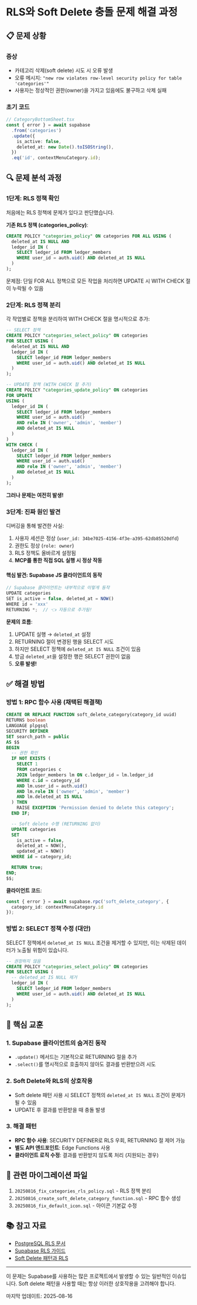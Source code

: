 # RLS와 Soft Delete 충돌 문제 해결 과정

## 📋 문제 상황

### 증상
- 카테고리 삭제(soft delete) 시도 시 오류 발생
- 오류 메시지: `"new row violates row-level security policy for table 'categories'"`
- 사용자는 정상적인 권한(owner)을 가지고 있음에도 불구하고 삭제 실패

### 초기 코드
```typescript
// CategoryBottomSheet.tsx
const { error } = await supabase
  .from('categories')
  .update({
    is_active: false,
    deleted_at: new Date().toISOString(),
  })
  .eq('id', contextMenuCategory.id);
```

## 🔍 문제 분석 과정

### 1단계: RLS 정책 확인

처음에는 RLS 정책에 문제가 있다고 판단했습니다.

**기존 RLS 정책 (categories_policy)**:
```sql
CREATE POLICY "categories_policy" ON categories FOR ALL USING (
  deleted_at IS NULL AND
  ledger_id IN (
    SELECT ledger_id FROM ledger_members
    WHERE user_id = auth.uid() AND deleted_at IS NULL
  )
);
```

문제점: 단일 FOR ALL 정책으로 모든 작업을 처리하면 UPDATE 시 WITH CHECK 절이 누락될 수 있음

### 2단계: RLS 정책 분리

각 작업별로 정책을 분리하여 WITH CHECK 절을 명시적으로 추가:

```sql
-- SELECT 정책
CREATE POLICY "categories_select_policy" ON categories
FOR SELECT USING (
  deleted_at IS NULL AND
  ledger_id IN (
    SELECT ledger_id FROM ledger_members
    WHERE user_id = auth.uid() AND deleted_at IS NULL
  )
);

-- UPDATE 정책 (WITH CHECK 절 추가)
CREATE POLICY "categories_update_policy" ON categories
FOR UPDATE 
USING (
  ledger_id IN (
    SELECT ledger_id FROM ledger_members
    WHERE user_id = auth.uid() 
    AND role IN ('owner', 'admin', 'member')
    AND deleted_at IS NULL
  )
)
WITH CHECK (
  ledger_id IN (
    SELECT ledger_id FROM ledger_members
    WHERE user_id = auth.uid() 
    AND role IN ('owner', 'admin', 'member')
    AND deleted_at IS NULL
  )
);
```

**그러나 문제는 여전히 발생!**

### 3단계: 진짜 원인 발견

디버깅을 통해 발견한 사실:
1. 사용자 세션은 정상 (`user_id: 34be7025-4156-4f3e-a395-62db85520dfd`)
2. 권한도 정상 (`role: owner`)
3. RLS 정책도 올바르게 설정됨
4. **MCP를 통한 직접 SQL 실행 시 정상 작동**

#### 핵심 발견: Supabase JS 클라이언트의 동작

```typescript
// Supabase 클라이언트는 내부적으로 이렇게 동작
UPDATE categories 
SET is_active = false, deleted_at = NOW() 
WHERE id = 'xxx'
RETURNING *;  // 👈 자동으로 추가됨!
```

**문제의 흐름**:
1. UPDATE 실행 → `deleted_at` 설정
2. RETURNING 절이 변경된 행을 SELECT 시도
3. 하지만 SELECT 정책에 `deleted_at IS NULL` 조건이 있음
4. 방금 `deleted_at`을 설정한 행은 SELECT 권한이 없음
5. **오류 발생!**

## ✅ 해결 방법

### 방법 1: RPC 함수 사용 (채택된 해결책)

```sql
CREATE OR REPLACE FUNCTION soft_delete_category(category_id uuid)
RETURNS boolean
LANGUAGE plpgsql
SECURITY DEFINER
SET search_path = public
AS $$
BEGIN
  -- 권한 확인
  IF NOT EXISTS (
    SELECT 1 
    FROM categories c
    JOIN ledger_members lm ON c.ledger_id = lm.ledger_id
    WHERE c.id = category_id
    AND lm.user_id = auth.uid()
    AND lm.role IN ('owner', 'admin', 'member')
    AND lm.deleted_at IS NULL
  ) THEN
    RAISE EXCEPTION 'Permission denied to delete this category';
  END IF;

  -- Soft delete 수행 (RETURNING 없이)
  UPDATE categories
  SET 
    is_active = false,
    deleted_at = NOW(),
    updated_at = NOW()
  WHERE id = category_id;

  RETURN true;
END;
$$;
```

**클라이언트 코드**:
```typescript
const { error } = await supabase.rpc('soft_delete_category', {
  category_id: contextMenuCategory.id
});
```

### 방법 2: SELECT 정책 수정 (대안)

SELECT 정책에서 `deleted_at IS NULL` 조건을 제거할 수 있지만, 이는 삭제된 데이터가 노출될 위험이 있습니다.

```sql
-- 권장하지 않음
CREATE POLICY "categories_select_policy" ON categories
FOR SELECT USING (
  -- deleted_at IS NULL 제거
  ledger_id IN (
    SELECT ledger_id FROM ledger_members
    WHERE user_id = auth.uid() AND deleted_at IS NULL
  )
);
```

## 🎯 핵심 교훈

### 1. Supabase 클라이언트의 숨겨진 동작
- `.update()` 메서드는 기본적으로 RETURNING 절을 추가
- `.select()`를 명시적으로 호출하지 않아도 결과를 반환받으려 시도

### 2. Soft Delete와 RLS의 상호작용
- Soft delete 패턴 사용 시 SELECT 정책의 `deleted_at IS NULL` 조건이 문제가 될 수 있음
- UPDATE 후 결과를 반환받을 때 충돌 발생

### 3. 해결 패턴
- **RPC 함수 사용**: SECURITY DEFINER로 RLS 우회, RETURNING 절 제어 가능
- **별도 API 엔드포인트**: Edge Functions 사용
- **클라이언트 로직 수정**: 결과를 반환받지 않도록 처리 (지원되는 경우)

## 🔧 관련 마이그레이션 파일

1. `20250816_fix_categories_rls_policy.sql` - RLS 정책 분리
2. `20250816_create_soft_delete_category_function.sql` - RPC 함수 생성
3. `20250816_fix_default_icon.sql` - 아이콘 기본값 수정

## 📚 참고 자료

- [PostgreSQL RLS 문서](https://www.postgresql.org/docs/current/ddl-rowsecurity.html)
- [Supabase RLS 가이드](https://supabase.com/docs/guides/auth/row-level-security)
- [Soft Delete 패턴과 RLS](https://github.com/supabase/supabase/discussions/topic)

---

이 문제는 Supabase를 사용하는 많은 프로젝트에서 발생할 수 있는 일반적인 이슈입니다. 
Soft delete 패턴을 사용할 때는 항상 이러한 상호작용을 고려해야 합니다.

마지막 업데이트: 2025-08-16